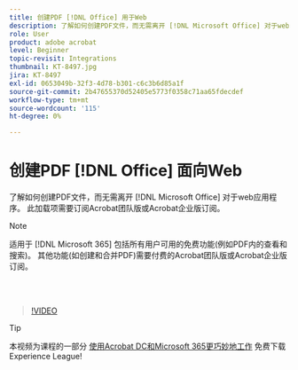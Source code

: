 ```yaml
---
title: 创建PDF [!DNL Office] 用于Web
description: 了解如何创建PDF文件，而无需离开 [!DNL Microsoft Office] 对于web应用程序
role: User
product: adobe acrobat
level: Beginner
topic-revisit: Integrations
thumbnail: KT-8497.jpg
jira: KT-8497
exl-id: 0653049b-32f3-4d78-b301-c6c3b6d85a1f
source-git-commit: 2b47655370d52405e5773f0358c71aa65fdecdef
workflow-type: tm+mt
source-wordcount: '115'
ht-degree: 0%

---
```


# 创建PDF [!DNL Office] 面向Web

了解如何创建PDF文件，而无需离开 [!DNL Microsoft Office] 对于web应用程序。 此加载项需要订阅Acrobat团队版或Acrobat企业版订阅。

>[!NOTE]
>
>适用于 [!DNL Microsoft 365] 包括所有用户可用的免费功能(例如PDF内的查看和搜索)。 其他功能(如创建和合并PDF)需要付费的Acrobat团队版或Acrobat企业版订阅。

<br> 

>[!VIDEO](https://video.tv.adobe.com/v/337482?quality=12&learn=on&hidetitle=true)

>[!TIP]
>
>本视频为课程的一部分 [使用Acrobat DC和Microsoft 365更巧妙地工作](https://experienceleague.adobe.com/?recommended=Acrobat-U-1-2021.microsoft365) 免费下载Experience League!
